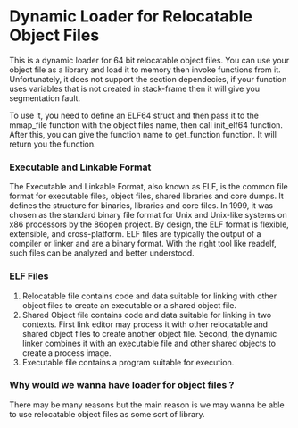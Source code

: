 # Dynamic Loader for Relocatable Object Files
This is a dynamic loader for 64 bit relocatable object files. You can use your object file as a library and load it to memory then invoke functions from it.
Unfortunately, it does not support the section dependecies, if your function uses variables that is not created in stack-frame then it will give you segmentation fault.

To use it, you need to define an ELF64 struct and then pass it to the mmap_file function with the object files name, then call init_elf64 function. After this, you can give the function name to get_function function. It will return you the function.


### Executable and Linkable Format
  The Executable and Linkable Format, also known as ELF, is the common 
  file format for executable files, object files, shared libraries and core dumps. It 
  defines the structure for binaries, libraries and core files. In 1999, it was chosen 
  as the standard binary file format for Unix and Unix-like systems on x86 
  processors by the 86open project. By design, the ELF format is flexible, 
  extensible, and cross-platform. ELF files are typically the output of a compiler 
  or linker and are a binary format. With the right tool like readelf, such files can 
  be analyzed and better understood.
### ELF Files
  1. Relocatable file contains code and data suitable for linking with other 
  object files to create an executable or a shared object file.
  2. Shared Object file contains code and data suitable for linking in two 
  contexts. First link editor may process it with other relocatable and shared 
  object files to create another object file. Second, the dynamic linker 
  combines it with an executable file and other shared objects to create a 
  process image.
  3. Executable file contains a program suitable for execution.
### Why would we wanna have loader for object files ? 
  There may be many reasons but the main reason is we may wanna be able 
to use relocatable object files as some sort of library.
